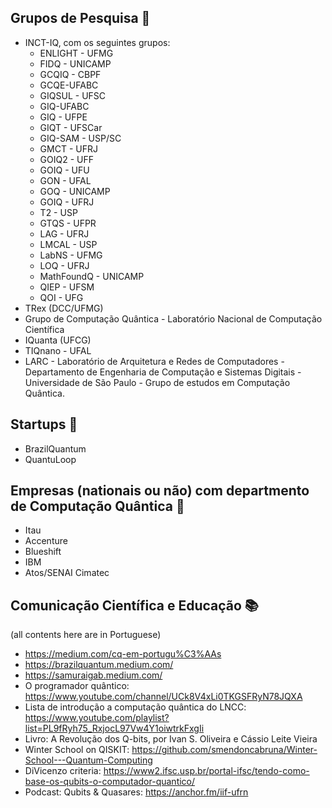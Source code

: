 ## Grupos de Pesquisa :microscope:
- INCT-IQ, com os seguintes grupos:
  - ENLIGHT - UFMG 
  - FIDQ - UNICAMP
  - GCQIQ - CBPF
  - GCQE-UFABC
  - GIQSUL - UFSC
  - GIQ-UFABC
  - GIQ - UFPE
  - GIQT - UFSCar
  - GIQ-SAM - USP/SC
  - GMCT - UFRJ
  - GOIQ2 - UFF
  - GOIQ - UFU
  - GON - UFAL
  - GOQ - UNICAMP
  - GOIQ - UFRJ
  - T2 - USP
  - GTQS - UFPR
  - LAG - UFRJ
  - LMCAL - USP
  - LabNS - UFMG
  - LOQ - UFRJ
  - MathFoundQ - UNICAMP 
  - QIEP - UFSM 
  - QOI - UFG
 - TRex (DCC/UFMG)
 - Grupo de Computação Quântica - Laboratório Nacional de Computação Científica
 - IQuanta (UFCG)
 - TIQnano - UFAL
 - LARC - Laboratório de Arquitetura e Redes de Computadores - Departamento de Engenharia de Computação e Sistemas Digitais - Universidade de São Paulo - Grupo de estudos em Computação Quântica. 


## Startups :thought_balloon:
- BrazilQuantum
- QuantuLoop


## Empresas (nationais ou não) com departmento de Computação Quântica :briefcase:
- Itau
- Accenture
- Blueshift
- IBM
- Atos/SENAI Cimatec


## Comunicação Científica e Educação :books:
(all contents here are in Portuguese)
- https://medium.com/cq-em-portugu%C3%AAs
- https://brazilquantum.medium.com/
- https://samuraigab.medium.com/
- O programador quântico: https://www.youtube.com/channel/UCk8V4xLi0TKGSFRyN78JQXA
- Lista de introdução a computação quântica do LNCC: https://www.youtube.com/playlist?list=PL9fRyh75_RxjocL97Vw4Y1oiwtrkFxgIi
- Livro: A Revolução dos Q-bits, por Ivan S. Oliveira e Cássio Leite Vieira 
- Winter School on QISKIT: https://github.com/smendoncabruna/Winter-School---Quantum-Computing
- DiVicenzo criteria: https://www2.ifsc.usp.br/portal-ifsc/tendo-como-base-os-qubits-o-computador-quantico/
- Podcast: Qubits & Quasares: https://anchor.fm/iif-ufrn
